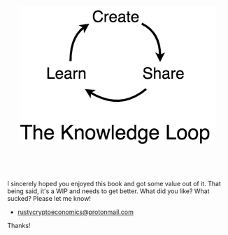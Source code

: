 <br>

<div align="center">
    <p align="center">
        <img src="feedback.png">
    </p>
</div>

<br><br><br>

I sincerely hoped you enjoyed this book and got some value out of it. That being said, it's a WIP and needs to get better. What did you like? What sucked? Please let me know! 
- rustycryptoeconomics@protonmail.com

Thanks!

<br><br><br>
